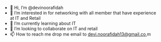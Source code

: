 - 👋 Hi, I’m @devinoorafidah
- 👀 I’m interested in for networking with all member that have experience at IT and Retail
- 🌱 I’m currently learning about IT 
- 💞️ I’m looking to collaborate on IT and retail
- 📫 How to reach me drop me email to devi.noorafidah13@gmail.co,m

<!---
devinoorafidah/devinoorafidah is a ✨ special ✨ repository because its `README.md` (this file) appears on your GitHub profile.
You can click the Preview link to take a look at your changes.
--->
